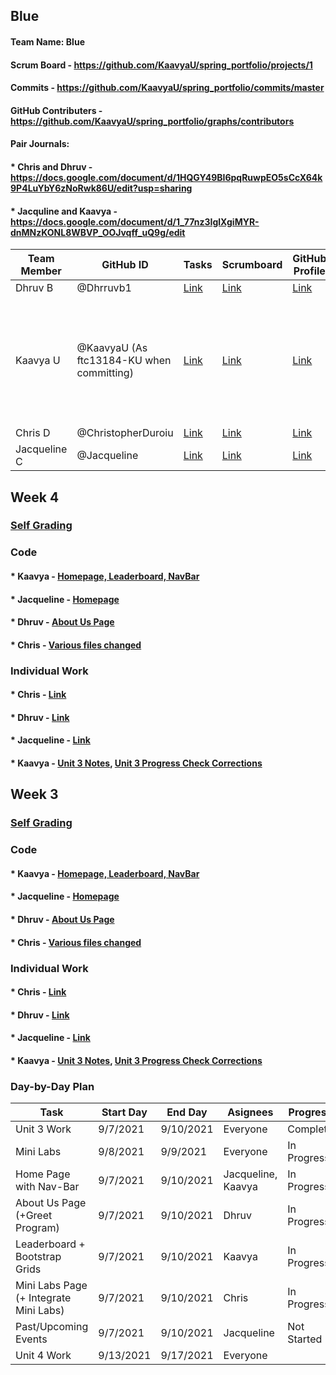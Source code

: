 ## Blue
#### Team Name: Blue
#### Scrum Board - https://github.com/KaavyaU/spring_portfolio/projects/1
#### Commits - https://github.com/KaavyaU/spring_portfolio/commits/master
#### GitHub Contributers - https://github.com/KaavyaU/spring_portfolio/graphs/contributors
#### Pair Journals:
####    * Chris and Dhruv - https://docs.google.com/document/d/1HQGY49BI6pqRuwpEO5sCcX64k9P4LuYbY6zNoRwk86U/edit?usp=sharing
####    * Jacquline and Kaavya - https://docs.google.com/document/d/1_77nz3IglXgiMYR-dnMNzKONL8WBVP_OOJvqff_uQ9g/edit
Team Member                       | GitHub ID  | Tasks  | Scrumboard| GitHub Profile| Commits
----------------------------------|-----------|-----------------|-----------------------|------------------------|--------------
Dhruv B | @Dhrruvb1 |[Link](https://github.com/KaavyaU/spring_portfolio/issues/assigned/dhrruvb)|[Link](https://github.com/KaavyaU/spring_portfolio/projects/1?card_filter_query=assignee%3Adhrruvb)| [Link](https://github.com/Dhrruvb1) | [Link](https://github.com/KaavyaU/spring_portfolio/commits?author=dhrruvb)
Kaavya U| @KaavyaU (As ftc13184-KU when committing)  | [Link](https://github.com/KaavyaU/spring_portfolio/issues/assigned/KaavyaU)|[Link](https://github.com/KaavyaU/spring_portfolio/projects/1?card_filter_query=assignee%3Akaavyau)| [Link](https://github.com/KaavyaU) |[Link to all commits](https://github.com/KaavyaU/spring_portfolio/commits/master) - Problem with commiting name is causing inability to filter for Kaavya
Chris D | @ChristopherDuroiu |[Link](https://github.com/KaavyaU/spring_portfolio/issues/assigned/ChristopherDuroiu)| [Link](https://github.com/KaavyaU/spring_portfolio/projects/1?card_filter_query=assignee%3Achristopherduroiu) |[Link](https://github.com/ChristopherDuroiu) | [Link](https://github.com/KaavyaU/spring_portfolio/commits?author=ChristopherDuroiu)
Jacqueline C | @Jacqueline |[Link](https://github.com/KaavyaU/spring_portfolio/issues/assigned/JacquelineC23)| [Link](https://github.com/KaavyaU/spring_portfolio/projects/1?card_filter_query=assignee%3Ajacquelinec23) | [Link](https://github.com/JacquelineC23) | [Link](https://github.com/KaavyaU/spring_portfolio/commits?author=JacquelineC23)

## Week 4

### [Self Grading](https://docs.google.com/document/d/18rxRsxZNaHHLoG3P77QIXXPIHKEM_Rcz3gVzLhRcArc/edit#bookmark=kix.vyrab4pf18j9)

### Code
#### * Kaavya - [Homepage, Leaderboard, NavBar](url) 
#### * Jacqueline - [Homepage](url)
#### * Dhruv - [About Us Page](url)
#### * Chris - [Various files changed](url)

### Individual Work
#### * Chris - [Link](https://docs.google.com/document/d/18rxRsxZNaHHLoG3P77QIXXPIHKEM_Rcz3gVzLhRcArc/edit?usp=sharing)
#### * Dhruv - [Link](https://docs.google.com/document/d/1MA46spR4Op1mxBaDlCBE9G025BRrPXMpNUpher2Jwes/edit?usp=sharing)
#### * Jacqueline - [Link](url)
#### * Kaavya - [Unit 3 Notes](url), [Unit 3 Progress Check Corrections](url)

## Week 3

### [Self Grading](https://docs.google.com/document/d/18rxRsxZNaHHLoG3P77QIXXPIHKEM_Rcz3gVzLhRcArc/edit#bookmark=id.q807migpej2o)

### Code
#### * Kaavya - [Homepage, Leaderboard, NavBar](https://github.com/KaavyaU/spring_portfolio/commit/70ead021390881eabbe26c8b7af5650d0e8f7f32#diff-ca7069aa17453021434dae4e5fac30cfbdfe6106468d0c4e941fc875fbc6ab84) 
#### * Jacqueline - [Homepage](https://github.com/KaavyaU/spring_portfolio/commit/f4bcfe03601ba5f1d10f8de0d80770647e33bb20#diff-31a11a9d65b783e2c7c98315f6c459fe1bd44a03d686e2277cd98055da36e9ff)
#### * Dhruv - [About Us Page](https://github.com/KaavyaU/spring_portfolio/commit/0ea9d79716240a74eca94b0f964e34f7fd3f0580#)
#### * Chris - [Various files changed](https://github.com/KaavyaU/spring_portfolio/commit/1f5871389e406d5848a3028ae3401f67266cdb8b)

### Individual Work
#### * Chris - [Link](https://docs.google.com/document/d/1z-NaCNdoL8_XCoMmdMZOHuC7KRsAgkrCHmO2jT8fTIY/edit?usp=sharing)
#### * Dhruv - [Link](https://docs.google.com/document/d/16cGFvWzCgK3Q6DhsUq_9wKv1LWfMWXK5dMzWxSnBLRw/edit?usp=sharing)
#### * Jacqueline - [Link](https://docs.google.com/document/d/14Yg_BGEkdsSiM5gtYqWaB8CtQvHbF0U7JsSE_vZx_lA/edit?usp=sharing)
#### * Kaavya - [Unit 3 Notes](https://docs.google.com/document/d/1RIIQLuQYmd7VfgwVUuagS0k8c6wzEtOcaqYy5M8PtLE/edit#bookmark=id.ytwn9lyp74bv), [Unit 3 Progress Check Corrections](https://docs.google.com/document/d/1RIIQLuQYmd7VfgwVUuagS0k8c6wzEtOcaqYy5M8PtLE/edit#bookmark=id.pyvel839tsy5)

### Day-by-Day Plan
   Task                                 | Start Day | End Day   | Asignees            | Progress 
----------------------------------------| --------- | --------  | --------------------| ---------
Unit 3 Work                             | 9/7/2021  | 9/10/2021 | Everyone            | Complete
Mini Labs                               | 9/8/2021  | 9/9/2021  | Everyone            | In Progress
Home Page with Nav-Bar                  | 9/7/2021  | 9/10/2021 | Jacqueline, Kaavya  | In Progress
About Us Page (+Greet Program)          | 9/7/2021  | 9/10/2021 | Dhruv               | In Progress
Leaderboard + Bootstrap Grids           | 9/7/2021  | 9/10/2021 | Kaavya              | In Progress
Mini Labs Page (+ Integrate Mini Labs)  | 9/7/2021  | 9/10/2021 | Chris               | In Progress
Past/Upcoming Events                    | 9/7/2021  | 9/10/2021 | Jacqueline          | Not Started
Unit 4 Work                             | 9/13/2021 | 9/17/2021 | Everyone
